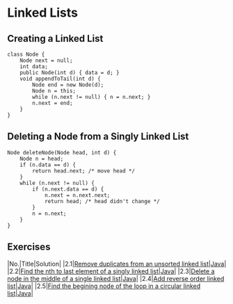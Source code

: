 # Linked Lists

## Creating a Linked List

    class Node {
        Node next = null;
        int data;
        public Node(int d) { data = d; }
        void appendToTail(int d) {
            Node end = new Node(d);
            Node n = this;
            while (n.next != null) { n = n.next; }
            n.next = end;
        }
    }

## Deleting a Node from a Singly Linked List

    Node deleteNode(Node head, int d) {
        Node n = head;
        if (n.data == d) {
            return head.next; /* move head */
        }
        while (n.next != null) {
            if (n.next.data == d) {
                n.next = n.next.next;
                return head; /* head didn't change */
            }
            n = n.next;
        }
    }

## Exercises

|No.|Title|Solution|
|2.1|[Remove duplicates from an unsorted linked list](remove-duplicate-nodes)|[Java](remove-duplicate-nodes/RemoveDuplicateNodes.java)|
|2.2|[Find the nth to last element of a singly linked list]()|[Java]()|
|2.3|[Delete a node in the middle of a single linked list]()|[Java]()|
|2.4|[Add reverse order linked list]()|[Java]()|
|2.5|[Find the begining node of the loop in a circular linked list]()|[Java]()|
